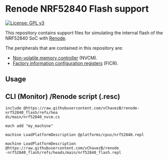 # Renode NRF52840 Flash support

 [![License: GPL v3](https://img.shields.io/badge/License-GPLv3-blue.svg)](https://www.gnu.org/licenses/gpl-3.0)

This repository contains support files for simulating the internal flash of the NRF52840 SoC with [Renode](https://github.com/renode/renode).

The peripherals that are contained in this repository are:
- [Non-volatile memory controller](https://docs.nordicsemi.com/bundle/ps_nrf52840/page/nvmc.html#register) (NVCM).
- [Factory information configuration registers](https://docs.nordicsemi.com/bundle/ps_nrf52840/page/ficr.html) (FICR).


## Usage

## CLI (Monitor) /Renode script (.resc)

```
include @https://raw.githubusercontent.com/vChavezB/renode-nrf52840_flash/refs/hea
ds/main/nrf52840_nvcm.cs
```
```
mach add "my_machine"
```
```
machine LoadPlatformDescription @platforms/cpus/nrf52840.repl
```
```
machine LoadPlatformDescription @https://raw.githubusercontent.com/vChavezB/renode
-nrf52840_flash/refs/heads/main/nrf52840_flash.repl
```
